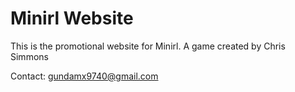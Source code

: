 # Minirl Website

This is the promotional website for Minirl. A game created by Chris Simmons

Contact: <gundamx9740@gmail.com>